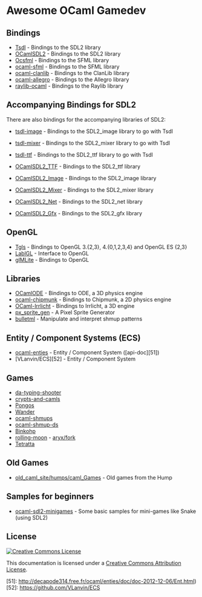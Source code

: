 # Awesome OCaml Gamedev

## Bindings

* [Tsdl][1] - Bindings to the SDL2 library
* [OCamlSDL2][2] - Bindings to the SDL2 library
* [Ocsfml][3] - Bindings to the SFML library
* [ocaml-sfml][4] - Bindings to the SFML library
* [ocaml-clanlib][5] - Bindings to the ClanLib library
* [ocaml-allegro][6] - Bindings to the Allegro library
* [raylib-ocaml][7] - Bindings to the Raylib library

## Accompanying Bindings for SDL2

There are also bindings for the accompanying libraries of SDL2:

* [tsdl-image][10] - Bindings to the SDL2_image library to go with Tsdl
* [tsdl-mixer][11] - Bindings to the SDL2_mixer library to go with Tsdl
* [tsdl-ttf][12] - Bindings to the SDL2_ttf library to go with Tsdl

* [OCamlSDL2_TTF][15] - Bindings to the SDL2_ttf library
* [OCamlSDL2_Image][16] - Bindings to the SDL2_image library
* [OCamlSDL2_Mixer][17] - Bindings to the SDL2_mixer library
* [OCamlSDL2_Net][18] - Bindings to the SDL2_net library
* [OCamlSDL2_Gfx][19] - Bindings to the SDL2_gfx library

## OpenGL

* [Tgls][30] - Bindings to OpenGL 3.{2,3}, 4.{0,1,2,3,4} and OpenGL ES {2,3}
* [LablGL][31] - Interface to OpenGL
* [glMLite][32] - Bindings to OpenGL

## Libraries

* [OCamlODE][40] - Bindings to ODE, a 3D physics engine
* [ocaml-chipmunk][41] - Bindings to Chipmunk, a 2D physics engine
* [OCaml-Irrlicht][42] - Bindings to Irrlicht, a 3D engine
* [px_sprite_gen][43] - A Pixel Sprite Generator
* [bulletml][44] - Manipulate and interpret shmup patterns

## Entity / Component Systems (ECS)

* [ocaml-enties][50] - Entity / Component System ([api-doc][51])
* [VLanvin/ECS][52] - Entity / Component System

## Games

* [da-typing-shooter][60]
* [crypts-and-camls][61]
* [Pongos][62]
* [Wander][63]
* [ocaml-shmups][64]
* [ocaml-shmup-ds][65]
* [Binkohp][66]
* [rolling-moon][67] - [aryx/fork][68]
* [Tetratta][69]

## Old Games

* [old_caml_site/humps/caml_Games][100] - Old games from the Hump

## Samples for beginners

* [ocaml-sdl2-minigames][110] - Some basic samples for mini-games like Snake (using SDL2)


## License

[![Creative Commons License](http://i.creativecommons.org/l/by/4.0/88x31.png)](https://creativecommons.org/licenses/by/4.0/)

This documentation is licensed under a [Creative Commons Attribution License](http://creativecommons.org/licenses/by/4.0/).


[1]: https://github.com/dbuenzli/tsdl
[2]: https://github.com/fccm/OCamlSDL2
[3]: https://github.com/JoeDralliam/Ocsfml
[4]: https://github.com/fccm/ocaml-sfml
[5]: https://github.com/fccm/ocaml-clanlib
[6]: https://github.com/fccm/ocaml-allegro
[7]: https://github.com/tjammer/raylib-ocaml

[10]: https://github.com/tokenrove/tsdl-image
[11]: https://github.com/tokenrove/tsdl-mixer
[12]: https://github.com/tokenrove/tsdl-ttf

[15]: https://github.com/fccm/OCamlSDL2_TTF
[16]: https://github.com/fccm/OCamlSDL2_Image
[17]: https://github.com/fccm/OCamlSDL2_Mixer
[18]: https://github.com/fccm/OCamlSDL2_Net
[19]: https://github.com/fccm/OCamlSDL2_Gfx

[30]: https://github.com/dbuenzli/tgls
[31]: https://github.com/garrigue/lablgl
[32]: https://github.com/fccm/glMLite

[40]: https://github.com/fccm/OCamlODE
[41]: https://github.com/fccm/ocaml-chipmunk
[42]: https://github.com/fccm/OCaml-Irrlicht
[43]: https://github.com/fccm/px_sprite_gen
[44]: https://github.com/emillon/bulletml

[50]: https://github.com/fccm/ocaml-enties
[51]: http://decapode314.free.fr/ocaml/enties/doc/doc-2012-12-06/Ent.html)
[52]: https://github.com/VLanvin/ECS

[60]: https://github.com/codename68/da-typing-shooter
[61]: https://github.com/alugocp/crypts-and-camls
[62]: https://github.com/cfcs/pongos
[63]: http://topoi.pooq.com/hendrik/dv/free/fun/wander/
[64]: https://github.com/fccm/ocaml-shmups
[65]: https://github.com/fccm/ocaml-shmup-ds
[66]: http://decapode314.free.fr/ocaml/GL/binkohp.html
[67]: http://decapode314.free.fr/ocaml/Chipmunk/rolling-moon.html
[68]: https://github.com/aryx/fork-rolling-moon
[69]: http://decapode314.free.fr/ocaml/Tetratta/

[100]: https://caml.inria.fr/pub/old_caml_site/humps/caml_Games.html

[110]: https://github.com/fccm/ocaml-sdl2-minigames/
